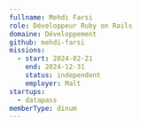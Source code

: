 ```yaml
---
fullname: Mehdi Farsi
role: Développeur Ruby on Rails
domaine: Développement
github: mehdi-farsi
missions:
  - start: 2024-02-21
    end: 2024-12-31
    status: independent
    employer: Malt
startups:
  - datapass
memberType: dinum
---
```


